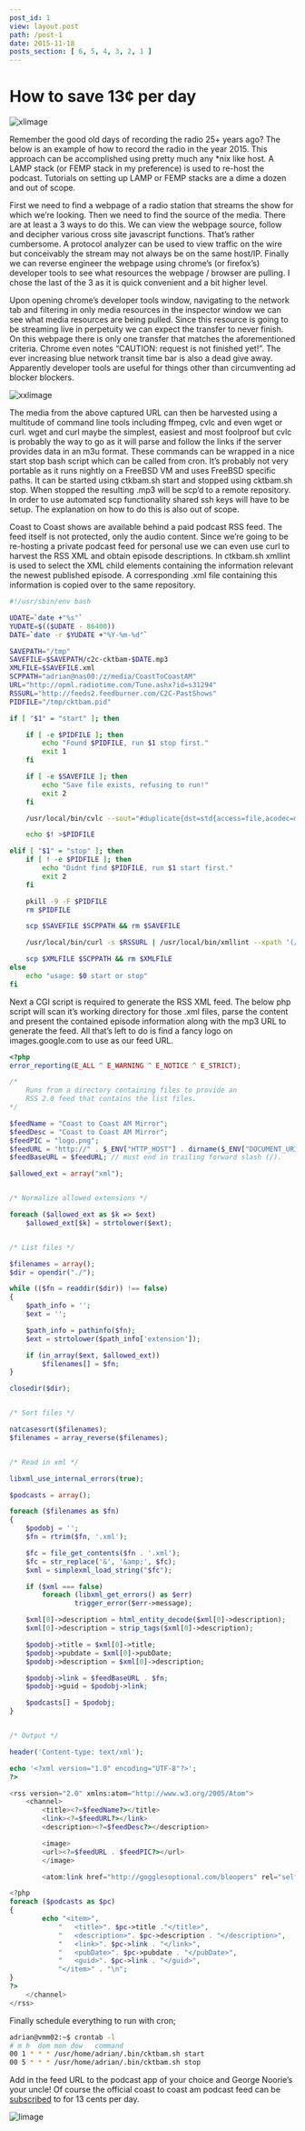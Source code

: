 ```yaml
---
post_id: 1
view: layout.post
path: /post-1
date: 2015-11-18
posts_section: [ 6, 5, 4, 3, 2, 1 ]
---
```


# How to save 13¢ per day

![xlimage](/assets/images/1/1.jpg)

Remember the good old days of recording the radio 25+ years ago?  The below is an example of how to record the radio in the year 2015. This approach can be accomplished using pretty much any *nix like host. A LAMP stack (or FEMP stack in my preference) is used to re-host the podcast.  Tutorials on setting up LAMP or FEMP stacks are a dime a dozen and out of scope.

First we need to find a webpage of a radio station that streams the show for which we’re looking. Then we need to find the source of the media.  There are at least a 3 ways to do this. We can view the webpage source, follow and decipher various cross site javascript functions.  That’s rather cumbersome. A protocol analyzer can be used to view traffic on the wire but conceivably the stream may not always be on the same host/IP.  Finally we can reverse engineer the webpage using chrome’s (or firefox’s) developer tools to see what resources the webpage / browser are pulling.  I chose the last of the 3 as it is quick convenient and a bit higher level.

Upon opening chrome’s developer tools window, navigating to the network tab and filtering in only media resources in the inspector window we can see what media resources are being pulled.  Since this resource is going to be streaming live in perpetuity we can expect the transfer to never finish.  On this webpage there is only one transfer that matches the aforementioned criteria. Chrome even notes “CAUTION: request is not finished yet!”. The ever increasing blue network transit time bar is also a dead give away.  Apparently developer tools are useful for things other than circumventing ad blocker blockers.

![xxlimage](/assets/images/1/2.gif)

The media from the above captured URL can then be harvested using a multitude of command line tools including ffmpeg, cvlc and even wget or curl. wget and curl maybe the simplest, easiest and most foolproof but cvlc is probably the way to go as it will parse and follow the links if the server provides data in an m3u format.  These commands can be wrapped in a nice start stop bash script which can be called from cron.  It’s probably not very portable as it runs nightly on a FreeBSD VM and uses FreeBSD specific paths.  It can be started using ctkbam.sh start and stopped using cktbam.sh stop. When stopped the resulting .mp3 will be scp’d to a remote repository.  In order to use automated scp functionality shared ssh keys will have to be setup. The explanation on how to do this is also out of scope.

Coast to Coast shows are available behind a paid podcast RSS feed.  The feed itself is not protected, only the audio content.  Since we’re going to be re-hosting a private podcast feed for personal use we can even use curl to harvest the RSS XML and obtain episode descriptions. In ctkbam.sh xmllint is used to select the XML child elements containing the information relevant the newest published episode.  A corresponding .xml file containing this information is copied over to the same repository.

```bash
#!/usr/sbin/env bash

UDATE=`date +"%s"`
YUDATE=$(($UDATE - 86400))
DATE=`date -r $YUDATE +"%Y-%m-%d"`

SAVEPATH="/tmp"
SAVEFILE=$SAVEPATH/c2c-cktbam-$DATE.mp3
XMLFILE=$SAVEFILE.xml
SCPPATH="adrian@nas00:/z/media/CoastToCoastAM"
URL="http://opml.radiotime.com/Tune.ashx?id=s31294"
RSSURL="http://feeds2.feedburner.com/C2C-PastShows"
PIDFILE="/tmp/cktbam.pid"

if [ "$1" = "start" ]; then

    if [ -e $PIDFILE ]; then
        echo "Found $PIDFILE, run $1 stop first."
        exit 1
    fi

    if [ -e $SAVEFILE ]; then
        echo "Save file exists, refusing to run!"
        exit 2
    fi

    /usr/local/bin/cvlc --sout="#duplicate{dst=std{access=file,acodec=mp3,ab=48,mux=mp3,dst='$SAVEFILE'},dst=nodisplay}" $URL &

    echo $! >$PIDFILE

elif [ "$1" = "stop" ]; then
    if [ ! -e $PIDFILE ]; then
        echo "Didnt find $PIDFILE, run $1 start first."
        exit 2
    fi

    pkill -9 -F $PIDFILE
    rm $PIDFILE

    scp $SAVEFILE $SCPPATH && rm $SAVEFILE

    /usr/local/bin/curl -s $RSSURL | /usr/local/bin/xmllint --xpath '(//rss/channel/item)[1]' - > $XMLFILE

    scp $XMLFILE $SCPPATH && rm $XMLFILE
else
    echo "usage: $0 start or stop"
fi
```

Next a CGI script is required to generate the RSS XML feed. The below php script will scan it’s working directory for those .xml files, parse the content and present the contained episode information along with the mp3 URL to generate the feed.  All that’s left to do is find a fancy logo on images.google.com to use as our feed URL.

```php
<?php
error_reporting(E_ALL ^ E_WARNING ^ E_NOTICE ^ E_STRICT);

/*
	Runs from a directory containing files to provide an
	RSS 2.0 feed that contains the list files.
*/

$feedName = "Coast to Coast AM Mirror";
$feedDesc = "Coast to Coast AM Mirror";
$feedPIC = "logo.png";
$feedURL = "http://" . $_ENV["HTTP_HOST"] . dirname($_ENV["DOCUMENT_URI"]) . "/";
$feedBaseURL = $feedURL; // must end in trailing forward slash (/).

$allowed_ext = array("xml");


/* Normalize allowed extensions */

foreach ($allowed_ext as $k => $ext)
	$allowed_ext[$k] = strtolower($ext);


/* List files */

$filenames = array();
$dir = opendir("./");

while (($fn = readdir($dir)) !== false)
{
	$path_info = '';
	$ext = '';

	$path_info = pathinfo($fn);
	$ext = strtolower($path_info['extension']);

	if (in_array($ext, $allowed_ext))
		$filenames[] = $fn;
}

closedir($dir);


/* Sort files */

natcasesort($filenames);
$filenames = array_reverse($filenames);


/* Read in xml */

libxml_use_internal_errors(true);

$podcasts = array();

foreach ($filenames as $fn)
{
	$podobj = '';
	$fn = rtrim($fn, '.xml');

	$fc = file_get_contents($fn . '.xml');
	$fc = str_replace('&', '&amp;', $fc);
	$xml = simplexml_load_string("$fc");

	if ($xml === false)
		foreach (libxml_get_errors() as $err)
				trigger_error($err->message);

	$xml[0]->description = html_entity_decode($xml[0]->description);
	$xml[0]->description = strip_tags($xml[0]->description);

	$podobj->title = $xml[0]->title;
	$podobj->pubdate = $xml[0]->pubDate;
	$podobj->description = $xml[0]->description;

	$podobj->link = $feedBaseURL . $fn;
	$podobj->guid = $podobj->link;

	$podcasts[] = $podobj;
}


/* Output */

header('Content-type: text/xml');

echo '<?xml version="1.0" encoding="UTF-8"?>';
?>

<rss version="2.0" xmlns:atom="http://www.w3.org/2005/Atom">
	<channel>
		<title><?=$feedName?></title>
		<link><?=$feedURL?></link>
		<description><?=$feedDesc?></description>

		<image>
		<url><?=$feedURL . $feedPIC?></url>
		</image>

		<atom:link href="http://gogglesoptional.com/bloopers" rel="self" type="application/rss+xml" />

<?php
foreach ($podcasts as $pc)
{
		echo "<item>",
			"	<title>". $pc->title ."</title>",
			"	<description>". $pc->description . "</description>",
			"	<link>". $pc->link . "</link>",
			"	<pubDate>". $pc->pubdate . "</pubDate>",
			"	<guid>". $pc->link . "</guid>",
			"</item>" . "\n";
}
?>
	</channel>
</rss>
```

Finally schedule everything to run with cron;

```bash
adrian@vmm02:~$ crontab -l
# m h  dom mon dow   command
00 1 * * * /usr/home/adrian/.bin/cktbam.sh start
00 5 * * * /usr/home/adrian/.bin/cktbam.sh stop
```

Add in the feed URL to the podcast app of your choice and George Noorie’s your uncle! Of course the official coast to coast am podcast feed can be [subscribed](https://www.coasttocoastam.com/coastinsider) to for 13 cents per day.

![limage](/assets/images/1/3.png)
